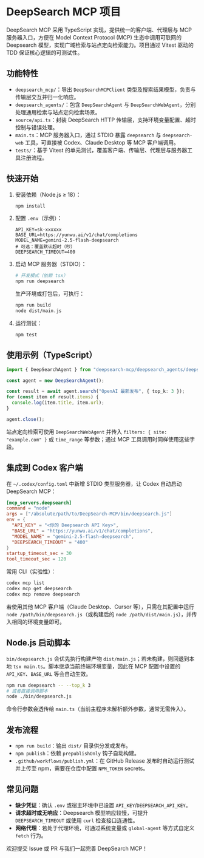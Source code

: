 # DeepSearch MCP 项目

DeepSearch MCP 采用 TypeScript 实现，提供统一的客户端、代理层与 MCP 服务器入口，方便在 Model Context Protocol (MCP) 生态中调用可联网的 Deepsearch 模型，实现广域检索与站点定向检索能力。项目通过 Vitest 驱动的 TDD 保证核心逻辑的可测试性。

## 功能特性
- `deepsearch_mcp/`：导出 `DeepSearchMCPClient` 类型及搜索结果模型，负责与传输层交互并归一化响应。
- `deepsearch_agents/`：包含 `DeepSearchAgent` 与 `DeepSearchWebAgent`，分别处理通用检索与站点定向检索场景。
- `source/api.ts`：封装 DeepSearch HTTP 传输层，支持环境变量配置、超时控制与错误处理。
- `main.ts`：MCP 服务器入口，通过 STDIO 暴露 `deepsearch` 与 `deepsearch-web` 工具，可直接被 Codex、Claude Desktop 等 MCP 客户端调用。
- `tests/`：基于 Vitest 的单元测试，覆盖客户端、传输层、代理层与服务器工具注册流程。

## 快速开始
1. 安装依赖（Node.js ≥ 18）：
   ```bash
   npm install
   ```
2. 配置 `.env`（示例）：
   ```env
   API_KEY=sk-xxxxxx
   BASE_URL=https://yunwu.ai/v1/chat/completions
   MODEL_NAME=gemini-2.5-flash-deepsearch
   # 可选：覆盖默认超时（秒）
   DEEPSEARCH_TIMEOUT=400
   ```
3. 启动 MCP 服务器（STDIO）：
   ```bash
   # 开发模式（依赖 tsx）
   npm run deepsearch
   ```
   生产环境或打包后，可执行：
   ```bash
   npm run build
   node dist/main.js
   ```
4. 运行测试：
   ```bash
   npm test
   ```

## 使用示例（TypeScript）
```ts
import { DeepSearchAgent } from "deepsearch-mcp/deepsearch_agents/deepsearch";

const agent = new DeepSearchAgent();

const result = await agent.search("OpenAI 最新发布", { top_k: 3 });
for (const item of result.items) {
  console.log(item.title, item.url);
}

agent.close();
```

站点定向检索可使用 `DeepSearchWebAgent` 并传入 `filters: { site: "example.com" }` 或 `time_range` 等参数；通过 MCP 工具调用时同样使用这些字段。

## 集成到 Codex 客户端
在 `~/.codex/config.toml` 中新增 STDIO 类型服务器，让 Codex 自动启动 DeepSearch MCP：

```toml
[mcp_servers.deepsearch]
command = "node"
args = ["/absolute/path/to/DeepSearch-MCP/bin/deepsearch.js"]
env = {
  "API_KEY" = "<你的 Deepsearch API Key>",
  "BASE_URL" = "https://yunwu.ai/v1/chat/completions",
  "MODEL_NAME" = "gemini-2.5-flash-deepsearch",
  "DEEPSEARCH_TIMEOUT" = "400"
}
startup_timeout_sec = 30
tool_timeout_sec = 120
```

常用 CLI（实验性）：
```bash
codex mcp list
codex mcp get deepsearch
codex mcp remove deepsearch
```

若使用其他 MCP 客户端（Claude Desktop、Cursor 等），只需在其配置中运行 `node /path/bin/deepsearch.js`（或构建后的 `node /path/dist/main.js`），并传入相同的环境变量即可。

## Node.js 启动脚本
`bin/deepsearch.js` 会优先执行构建产物 `dist/main.js`；若未构建，则回退到本地 `tsx main.ts`。脚本继承当前终端环境变量，因此在 MCP 配置中设置的 `API_KEY`、`BASE_URL` 等会自动生效。

```bash
npm run deepsearch -- --top_k 3
# 或者直接调用脚本
node ./bin/deepsearch.js
```

命令行参数会透传给 `main.ts`（当前主程序未解析额外参数，通常无需传入）。

## 发布流程
- `npm run build`：输出 `dist/` 目录供分发或发布。
- `npm publish`：依赖 `prepublishOnly` 钩子自动构建。
- `.github/workflows/publish.yml`：在 GitHub Release 发布时自动运行测试并上传至 npm，需要在仓库中配置 `NPM_TOKEN` secrets。

## 常见问题
- **缺少凭证**：确认 `.env` 或宿主环境中已设置 `API_KEY`/`DEEPSEARCH_API_KEY`。
- **请求超时或无响应**：Deepsearch 模型响应较慢，可提升 `DEEPSEARCH_TIMEOUT` 或使用 `curl` 检查接口连通性。
- **网络代理**：若处于代理环境，可通过系统变量或 `global-agent` 等方式自定义 `fetch` 行为。

欢迎提交 Issue 或 PR 与我们一起完善 DeepSearch MCP！
